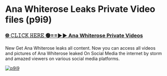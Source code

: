 # Ana Whiterose Leaks Private Video files (p9i9)

<h3><a href="https://mediafirerr.pages.dev?q=Ana+Whiterose&ref=R42" rel="nofollow">🌐 𝙲𝙻𝙸𝙲𝙺 𝙷𝙴𝚁𝙴 🟢==►► Ana Whiterose Private Videos</a></h3>

New Get Ana Whiterose leaks all content. Now you can access all videos and pictures of Ana Whiterose leaked On Social Media the internet by storm and amazed viewers on various social media platforms.

[![p9i9](https://github.com/user-attachments/assets/26341bd8-4b91-4a20-822e-3fd5d525dd40)](https://mediafirerr.pages.dev?q=Ana+Whiterose&ref=R42)

